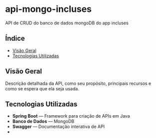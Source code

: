 ﻿# api-mongo-incluses

API de CRUD do banco de dados mongoDB do app incluses

## Índice

- [Visão Geral](#visão-geral)
- [Tecnologias Utilizadas](#tecnologias-utilizadas)


## Visão Geral

Descrição detalhada da API, como seu propósito, principais recursos e como se espera que ela seja usada. 

## Tecnologias Utilizadas

- **Spring Boot** — Framework para criação de APIs em Java
- **Banco de Dados** — MongoDB
- **Swagger** — Documentação interativa de API
- 


